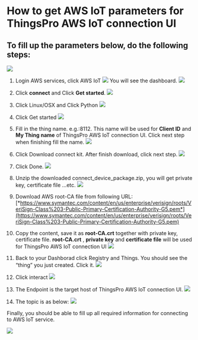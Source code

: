 # How to get AWS IoT parameters for ThingsPro AWS IoT connection UI

## To fill up the parameters below, do the following steps:
![](./media/image1.png)

1.  Login AWS services, click AWS IoT
![](./media/image2.png)
You will see the dashboard.
![](./media/image3.png)

2.  Click **connect** and Click **Get started**.
![](./media/image4.png)

3.  Click Linux/OSX and Click Python
![](./media/image5.png)

4.  Click Get started
![](./media/image6.png)

5.  Fill in the thing name. e.g.:8112. This name will be used for
    **Client ID** and **My Thing name** of ThingsPro AWS IoT connection
    UI.
    Click next step when finishing fill the name.
![](./media/image7.png)

6.  Click Download connect kit. After finish download, click next step.
![](./media/image8.png)

7.  Click Done.
![](./media/image9.png)

8.  Unzip the downloaded connect\_device\_package.zip, you will get
    private key, certificate file …etc.
![](./media/image10.png)

9.  Download AWS root-CA file from following URL:
    [*https://www.symantec.com/content/en/us/enterprise/verisign/roots/VeriSign-Class%203-Public-Primary-Certification-Authority-G5.pem*](https://www.symantec.com/content/en/us/enterprise/verisign/roots/VeriSign-Class%203-Public-Primary-Certification-Authority-G5.pem)

10.  Copy the content, save it as **root-CA.crt** together with private
    key, certificate file. **root-CA.crt** , **private key** and
    **certificate file** will be used for ThingsPro AWS IoT connection
    UI
![](./media/image11.png)

11.  Back to your Dashborad click Registry and Things. You should see the
    “thing” you just created. Click it.
![](./media/image12.png)

12.  Click interact
![](./media/image13.png)

14.  The Endpoint is the target host of ThingsPro AWS IoT connection UI.
![](./media/image14.png)

15.  The topic is as below:
![](./media/image15.png)

Finally, you should be able to fill up all required information for
connecting to AWS IoT service.

![](./media/image16.png)
